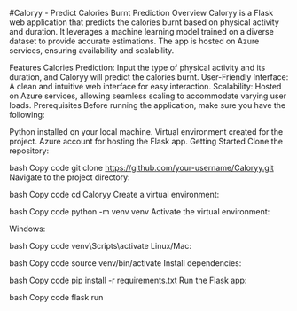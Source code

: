 #Caloryy - Predict Calories Burnt Prediction
Overview
Caloryy is a Flask web application that predicts the calories burnt based on physical activity and duration. It leverages a machine learning model trained on a diverse dataset to provide accurate estimations. The app is hosted on Azure services, ensuring availability and scalability.

Features
Calories Prediction: Input the type of physical activity and its duration, and Caloryy will predict the calories burnt.
User-Friendly Interface: A clean and intuitive web interface for easy interaction.
Scalability: Hosted on Azure services, allowing seamless scaling to accommodate varying user loads.
Prerequisites
Before running the application, make sure you have the following:

Python installed on your local machine.
Virtual environment created for the project.
Azure account for hosting the Flask app.
Getting Started
Clone the repository:

bash
Copy code
git clone https://github.com/your-username/Caloryy.git
Navigate to the project directory:

bash
Copy code
cd Caloryy
Create a virtual environment:

bash
Copy code
python -m venv venv
Activate the virtual environment:

Windows:

bash
Copy code
venv\Scripts\activate
Linux/Mac:

bash
Copy code
source venv/bin/activate
Install dependencies:

bash
Copy code
pip install -r requirements.txt
Run the Flask app:

bash
Copy code
flask run
